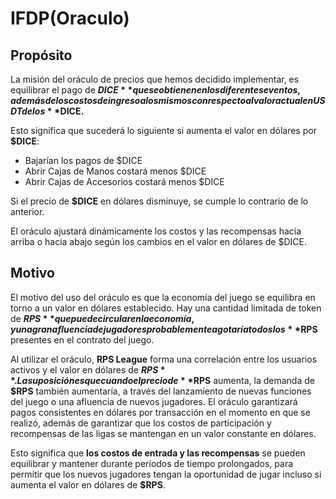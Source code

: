 # IFDP(Oraculo)

## Propósito

La misión del oráculo de precios que hemos decidido implementar, es equilibrar el pago de **$DICE** que se obtienen en los diferentes eventos, además de los costos de ingreso a los mismos con respecto al valor actual en USDT de los **$DICE.**

Esto significa que sucederá lo siguiente si aumenta el valor en dólares por **$DICE**:

- Bajarían los pagos de $DICE
- Abrir Cajas de Manos costará menos $DICE
- Abrir Cajas de Accesorios costará menos $DICE

Si el precio de **$DICE** en dólares disminuye, se cumple lo contrario de lo anterior.

El oráculo ajustará dinámicamente los costos y las recompensas hacia arriba o hacia abajo según los cambios en el valor en dólares de $DICE.

## Motivo

El motivo del uso del oráculo es que la economía del juego se equilibra en torno a un valor en dólares establecido. Hay una cantidad limitada de token de **$RPS** que puede circular en la economía, y una gran afluencia de jugadores probablemente agotaría todos los **$RPS** presentes en el contrato del juego.

Al utilizar el oráculo, **RPS League** forma una correlación entre los usuarios activos y el valor en dólares de **$RPS**. La suposición es que cuando el precio de **$RPS** aumenta, la demanda de **$RPS** también aumentaría, a través del lanzamiento de nuevas funciones del juego o una afluencia de nuevos jugadores. El oráculo garantizará pagos consistentes en dólares por transacción en el momento en que se realizó, además de garantizar que los costos de participación y recompensas de las ligas se mantengan en un valor constante en dólares.

Esto significa que **los costos de entrada y las recompensas** se pueden equilibrar y mantener durante períodos de tiempo prolongados, para permitir que los nuevos jugadores tengan la oportunidad de jugar incluso si aumenta el valor en dólares de **$RPS**.